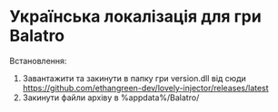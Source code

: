 # Українська локалізація для гри Balatro

Встановлення:
1. Завантажити та закинути в папку гри version.dll від сюди https://github.com/ethangreen-dev/lovely-injector/releases/latest
2. Закинути файли архіву в %appdata%/Balatro/
